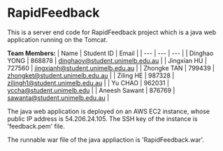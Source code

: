 # RapidFeedback
This is a server end code for RapidFeedback project which is a java web application running on the Tomcat.
 
**Team Members:**
| Name | Student ID | Email |
| --- | --- | --- |
| Dinghao YONG | 868878 | dinghaoy@student.unimelb.edu.au |
| Jingxian HU | 727560 | jingxianh@student.unimelb.edu.au |
| Zhongke TAN | 799439 | zhongket@student.unimelb.edu.au |
| Ziling HE | 987328 | zilingh1@student.unimelb.edu.au |
| Yu CHAO | 962031 | yccha@student.unimelb.edu |
| Aneesh Sawant | 876769 | sawanta@student.unimelb.edu.au |

The java web application is deployed on an AWS EC2 instance, whose public IP address is 54.206.24.105. The SSH key of the instance is 'feedback.pem' file.

The runnable war file of the java appliaction is 'RapidFeedback.war'.
